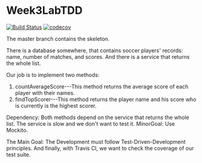 # Week3LabTDD

[![Build Status](https://travis-ci.org/shaifcs/Week3LabTDD.svg?branch=TDD)](https://travis-ci.org/shaifcs/Week3LabTDD)
[![codecov](https://codecov.io/gh/shaifcs/Week3LabTDD/branch/TDD/graph/badge.svg)](https://codecov.io/gh/shaifulcs/Week3LabTDD)

The master branch contains the skeleton. 

There is a database somewhere, that contains soccer players' records: name, number of matches, and scores. 
And there is a service that returns the whole list. 

Our job is to implement two methods:

1) countAverageScore---This method returns the average score of each player with their names. 
2) findTopScorer---This method returns the player name and his score who is currently is the highest scorer. 

Dependency: Both methods depend on the service that returns the whole list. The service is slow and we don't 
want to test it. 
MinorGoal: Use Mockito. 

The Main Goal: The Development must follow Test-Driven-Development principles. 
And finally, with Travis CI, we want to check the coverage of our test suite. 
